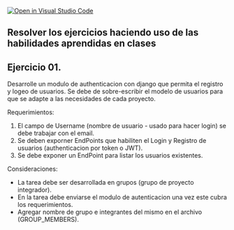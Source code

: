 [![Open in Visual Studio Code](https://classroom.github.com/assets/open-in-vscode-f059dc9a6f8d3a56e377f745f24479a46679e63a5d9fe6f495e02850cd0d8118.svg)](https://classroom.github.com/online_ide?assignment_repo_id=7146909&assignment_repo_type=AssignmentRepo)
## Resolver los ejercicios haciendo uso de las habilidades aprendidas en clases

## Ejercicio 01.

Desarrolle un modulo de authenticacion con django que permita el registro y logeo de usuarios.
Se debe de sobre-escribir el modelo de usuarios para que se adapte a las necesidades de cada proyecto.

Requerimientos:

1. El campo de Username (nombre de usuario - usado para hacer login) se debe trabajar con el email.
2. Se deben exporner EndPoints que habiliten el Login y Registro de usuarios (authenticacion por token o JWT).
3. Se debe exponer un EndPoint para listar los usuarios existentes.

Consideraciones:

- La tarea debe ser desarrollada en grupos (grupo de proyecto integrador).
- En la tarea debe enviarse el modulo de autenticacion una vez este cubra los requerimientos.
- Agregar nombre de grupo e integrantes del mismo en el archivo (GROUP_MEMBERS).
